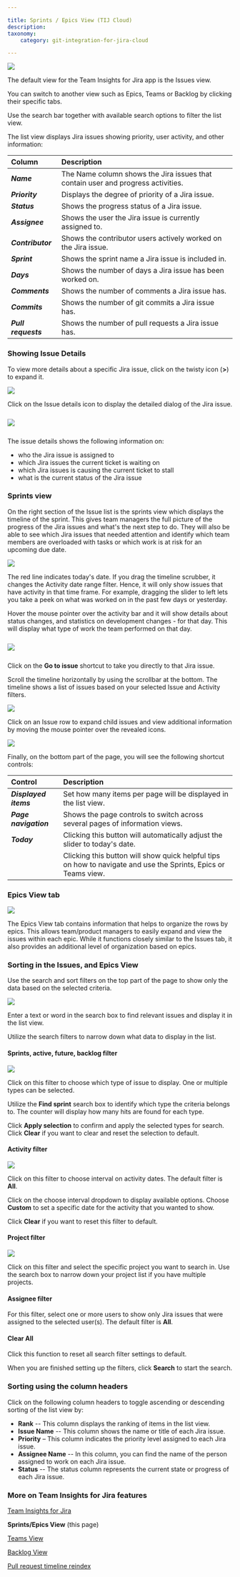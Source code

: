 ```yaml
---

title: Sprints / Epics View (TIJ Cloud)
description:
taxonomy:
    category: git-integration-for-jira-cloud

---
```


![](/wp-content/uploads/tij-gitcloud-main-default-view-issues-tab.png.png)

The default view for the Team Insights for Jira app is the Issues view.

You can switch to another view such as Epics, Teams or Backlog by clicking their specific tabs.

Use the search bar together with available search options to filter the list view.

The list view displays Jira issues showing priority, user activity, and other information:

| Column | Description |
|:-------|:------------|
| **_Name_** | The Name column shows the Jira issues that contain user and progress activities. |
| **_Priority_** | Displays the degree of priority of a Jira issue. |
| **_Status_** | Shows the progress status of a Jira issue. |
| **_Assignee_** | Shows the user the Jira issue is currently assigned to. |
| **_Contributor_** | Shows the contributor users actively worked on the Jira issue. |
| **_Sprint_** | Shows the sprint name a Jira issue is included in. |
| **_Days_** | Shows the number of days a Jira issue has been worked on. |
| **_Comments_** | Shows the number of comments a Jira issue has. |
| **_Commits_** | Shows the number of git commits a Jira issue has. |
| **_Pull requests_** | Shows the number of pull requests a Jira issue has. |

### Showing Issue Details

To view more details about a specific Jira issue, click on the twisty icon (**\>**) to expand it.

![](/wp-content/uploads/tij-gitcloud-issue-view-item-details.png)

Click on the Issue details icon to display the detailed dialog of the Jira issue.

<img src='/wp-content/uploads/tij-gitcloud-issue-view-issue-details-dialog.png' style='margin:25px auto;max-width:100%;display:block;' />

The issue details shows the following information on:

*   who the Jira issue is assigned to
*   which Jira issues the current ticket is waiting on
*   which Jira issues is causing the current ticket to stall
*   what is the current status of the Jira issue

### Sprints view

On the right section of the Issue list is the sprints view which displays the timeline of the sprint. This gives team managers the full picture of the progress of the Jira issues and what's the next step to do. They will also be able to see which Jira issues that needed attention and identify which team members are overloaded with tasks or which work is at risk for an upcoming due date.

![](/wp-content/uploads/tij-gitcloud-issues-view-timeline-labels.png)

The red line indicates today's date. If you drag the timeline scrubber, it changes the Activity date range filter. Hence, it will only show issues that have activity in that time frame. For example, dragging the slider to left lets you take a peek on what was worked on in the past few days or yesterday.

Hover the mouse pointer over the activity bar and it will show details about status changes, and statistics on development changes - for that day. This will display what type of work the team performed on that day.

<img src='/wp-content/uploads/tij-gitcloud-sissue-view-sprints-section-details.png' style='margin:25px auto;max-width:100%;display:block;' />

Click on the **Go to issue** shortcut to take you directly to that Jira issue.

Scroll the timeline horizontally by using the scrollbar at the bottom. The timeline shows a list of issues based on your selected Issue and Activity filters.

![](/wp-content/uploads/tij-gitcloud-issue-view-bottom-scroll-bar-loc.png)

Click on an Issue row to expand child issues and view additional information by moving the mouse pointer over the revealed icons.

![](/wp-content/uploads/tij-gitcloud-issue-view-timeline-row-details.png)

Finally, on the bottom part of the page, you will see the following shortcut controls:

| Control | Description |
|:--------|:------------|
| **_Displayed items_** | Set how many items per page will be displayed in the list view. |
| **_Page navigation_** | Shows the page controls to switch across several pages of information views. |
| **_Today_** | Clicking this button will automatically adjust the slider to today's date. |
| <img src='/wp-content/uploads/gij-question-mark-icon-32.png' style='height:16px;width:auto;' /> | Clicking this button will show quick helpful tips on how to navigate and use the Sprints, Epics or Teams view. |

### Epics View tab

![](/wp-content/uploads/tij-gitcloud-epics-view-main-screen.png)

The Epics View tab contains information that helps to organize the rows by epics. This allows team/product managers to easily expand and view the issues within each epic. While it functions closely similar to the Issues tab, it also provides an additional level of organization based on epics.

### Sorting in the Issues, and Epics View

Use the search and sort filters on the top part of the page to show only the data based on the selected criteria.

![](/wp-content/uploads/tij-gitcloud-backlog-view-search-panel.png)

Enter a text or word in the search box to find relevant issues and display it in the list view.

Utilize the search filters to narrow down what data to display in the list.

#### Sprints, active, future, backlog filter

![](/wp-content/uploads/tij-gitcloud-backlog-view-search-pane-typel.png)

Click on this filter to choose which type of issue to display. One or multiple types can be selected.

Utilize the **Find sprint** search box to identify which type the criteria belongs to. The counter will display how many hits are found for each type.

Click **Apply selection** to confirm and apply the selected types for search. Click **Clear** if you want to clear and reset the selection to default.

#### Activity filter

![](/wp-content/uploads/tij-gitcloud-backlog-view-search-pane-activity.png)

Click on this filter to choose interval on activity dates. The default filter is **All**.

Click on the choose interval dropdown to display available options. Choose **Custom** to set a specific date for the activity that you wanted to show.

Click **Clear** if you want to reset this filter to default.

#### Project filter

![](/wp-content/uploads/tij-gitcloud-backlog-view-search-pane-project.png)

Click on this filter and select the specific project you want to search in. Use the search box to narrow down your project list if you have multiple projects.

#### Assignee filter

For this filter, select one or more users to show only Jira issues that were assigned to the selected user(s). The default filter is **All**.

#### Clear All

Click this function to reset all search filter settings to default.

When you are finished setting up the filters, click **Search** to start the search.

### Sorting using the column headers

Click on the following column headers to toggle ascending or descending sorting of the list view by:

-   **Rank** -- This column displays the ranking of items in the list view.
-   **Issue Name** -- This column shows the name or title of each Jira issue.
-   **Priority** – This column indicates the priority level assigned to each Jira issue.
-   **Assignee Name** -- In this column, you can find the name of the person assigned to work on each Jira issue.
-   **Status** -- The status column represents the current state or progress of each Jira issue.

### More on Team Insights for Jira features

[Team Insights for Jira](/git-integration-for-jira-cloud/team-insights-for-jira-gij-cloud)

**Sprints/Epics View** (this page)

[Teams View](/git-integration-for-jira-cloud/team-insights-for-jira-teams-view-gij-cloud)

[Backlog View](/git-integration-for-jira-cloud/team-insights-for-jira-backlog-view-gij-cloud/)

[Pull request timeline reindex](/git-integration-for-jira-cloud/pull-request-timeline-for-tij-gij-cloud/)


